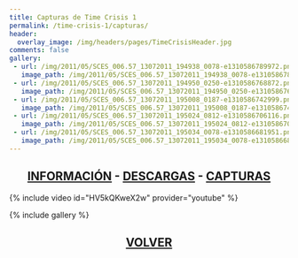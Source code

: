 ```yaml
---
title: Capturas de Time Crisis 1
permalink: /time-crisis-1/capturas/
header:
  overlay_image: /img/headers/pages/TimeCrisisHeader.jpg
comments: false
gallery:
 - url: /img/2011/05/SCES_006.57_13072011_194938_0078-e1310586789972.png
   image_path: /img/2011/05/SCES_006.57_13072011_194938_0078-e1310586789972.png
 - url: /img/2011/05/SCES_006.57_13072011_194950_0250-e1310586768872.png
   image_path: /img/2011/05/SCES_006.57_13072011_194950_0250-e1310586768872.png
 - url: /img/2011/05/SCES_006.57_13072011_195008_0187-e1310586742999.png
   image_path: /img/2011/05/SCES_006.57_13072011_195008_0187-e1310586742999.png
 - url: /img/2011/05/SCES_006.57_13072011_195024_0812-e1310586706116.png
   image_path: /img/2011/05/SCES_006.57_13072011_195024_0812-e1310586706116.png
 - url: /img/2011/05/SCES_006.57_13072011_195034_0078-e1310586681951.png
   image_path: /img/2011/05/SCES_006.57_13072011_195034_0078-e1310586681951.png
---
```

<h2 style="text-align: center;"><strong><a href="/time-crisis-1/informacion/">INFORMACIÓN</a> - <a href="/time-crisis-1/descargar/">DESCARGAS</a> - <a href="/time-crisis-1/capturas/">CAPTURAS</a></strong></h2>

{% include video id="HV5kQKweX2w" provider="youtube" %}

{% include gallery %}

<h2 style="text-align: center;"><a href="/time-crisis-1/"><strong>VOLVER</strong></a></h2>


